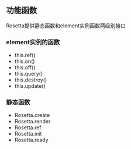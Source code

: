 ## 功能函数
Rosetta提供静态函数和element实例函数两级别接口

### element实例的函数

- this.ref()
- this.on()
- this.off()
- this.query()
- this.destroy()
- this.update()



### 静态函数

- Rosetta.create
- Rosetta.render
- Rosetta.ref
- Rosetta.init
- Rosetta.ready
